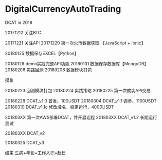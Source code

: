 # DigitalCurrencyAutoTrading
DCAT in 2018

20171212 关注BTC

20171221 关注API
20171229 第一次火币数据获取 【JavaScript + Ionic】

20180125 数据保存EXCEL【Python】

20180129 demo实践完整API功能
20180131 数据保存数据库【MongoDB】
20180206 实践回测
20180208 数据模块打包

摸鱼

20180223 回测模块打包
20180224 实践策略
20180225 第一次成功API交易

20180228 DCAT_v1.0 首发，100USDT
20180304 DCAT_v1.1 调参，1100USDT
20180310 DCAT_v1.1c 修改域名，稳定运行，4000USDT

201803XX 第一次AWS部署DCAT，并开启远程
201803XX DCAT_v1.2 长期运行测试

201803XX DCAT_v2

20180325 DCAT_v3

结束
生病+毕设+工作入职+赴日
